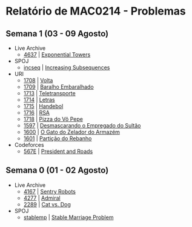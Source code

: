 # Relatório de MAC0214 - Problemas

## Semana 1 (03 - 09 Agosto)
- Live Archive
	- [4637](Yan/icpc/4637.cpp) | [Exponential Towers](https://icpcarchive.ecs.baylor.edu/index.php?option=com_onlinejudge&Itemid=8&page=show_problem&problem=4637)
- SPOJ
	- [incseq](Yan/spoj/incseq.cpp) | [Increasing Subsequences](http://www.spoj.com/problems/INCSEQ/)
- URI
	- [1708](Yan/uri/1708.cpp) | [Volta](https://www.urionlinejudge.com.br/judge/pt/problems/view/1708)
	- [1709](Yan/uri/1709.cpp) | [Baralho Embaralhado](https://www.urionlinejudge.com.br/judge/pt/problems/view/1709)
	- [1713](Yan/uri/1713.cpp) | [Teletransporte](https://www.urionlinejudge.com.br/judge/pt/problems/view/1713)
	- [1714](Yan/uri/1714.cpp) | [Letras](https://www.urionlinejudge.com.br/judge/pt/problems/view/1714)
	- [1715](Yan/uri/1715.cpp) | [Handebol](https://www.urionlinejudge.com.br/judge/pt/problems/view/1715)
	- [1716](Yan/uri/1716.cpp) | [RSA](https://www.urionlinejudge.com.br/judge/pt/problems/view/1716)
	- [1718](Yan/uri/1718.cpp) | [Pizza do Vô Pepe](https://www.urionlinejudge.com.br/judge/pt/problems/view/1718)
	- [1597](Yan/uri/1597.cpp) | [Desmascarando o Empregado do Sultão](https://www.urionlinejudge.com.br/judge/pt/problems/view/1597)	
	- [1600](Yan/uri/1600.cpp) | [O Gato do Zelador do Armazém](https://www.urionlinejudge.com.br/judge/pt/problems/view/1600)	
	- [1601](Yan/uri/1601.cpp) | [Partição do Rebanho](https://www.urionlinejudge.com.br/judge/pt/problems/view/1601)	
- Codeforces
	- [567E](Yan/codeforces/567E.cpp) | [President and Roads](http://codeforces.com/contest/567/problem/E)


## Semana 0 (01 - 02 Agosto)
- Live Archive
	- [4167](Yan/icpc/4197.cpp) | [Sentry Robots](https://icpcarchive.ecs.baylor.edu/index.php?option=com_onlinejudge&Itemid=8&page=show_problem&problem=4167)
	- [4277](Yan/icpc/4277.cpp) | [Admiral](https://icpcarchive.ecs.baylor.edu/index.php?option=com_onlinejudge&Itemid=8&page=show_problem&problem=4277)
	- [2289](Yan/icpc/2289.cpp) | [Cat vs. Dog](https://icpcarchive.ecs.baylor.edu/index.php?option=com_onlinejudge&Itemid=8&page=show_problem&problem=2289)
- SPOJ
	- [stablemp](Yan/spoj/stablemp.cpp) | [Stable Marriage Problem](http://www.spoj.com/problems/STABLEMP/)
